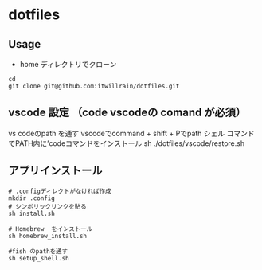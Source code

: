 # dotfiles

## Usage

* home ディレクトリでクローン
```
cd
git clone git@github.com:itwillrain/dotfiles.git
```

## vscode 設定 （code vscodeの comand が必須）
vs codeのpath を通す
vscodeでcommand + shift + Pでpath
シェル  コマンドでPATH内に’codeコマンドをインストール
sh ./dotfiles/vscode/restore.sh

## アプリインストール
```
# .configディレクトがなければ作成
mkdir .config
# シンボリックリンクを貼る
sh install.sh

# Homebrew  をインストール
sh homebrew_install.sh

#fish のpathを通す
sh setup_shell.sh
```